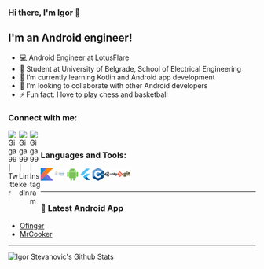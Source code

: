 ﻿### Hi there, I'm Igor 👋

## I'm an Android engineer!
- 💻 Android Engineer at LotusFlare
- 🏫 Student at University of Belgrade, School of Electrical Engineering
- 🌱 I’m currently learning Kotlin and Android app development
- 👯 I’m looking to collaborate with other Android developers
- ⚡ Fun fact: I love to play chess and basketball

### Connect with me:

[<img align="left" alt="Giga99 | Twitter" width="22px" src="https://cdn.jsdelivr.net/npm/simple-icons@v3/icons/twitter.svg" />][twitter]
[<img align="left" alt="Giga99 | LinkedIn" width="22px" src="https://cdn.jsdelivr.net/npm/simple-icons@v3/icons/linkedin.svg" />][linkedin]
[<img align="left" alt="Giga99 | Instagram" width="22px" src="https://cdn.jsdelivr.net/npm/simple-icons@v3/icons/instagram.svg" />][instagram]

<br/>

### Languages and Tools:

<img align="left" alt="Kotlin" width="26px" src="https://raw.githubusercontent.com/github/explore/80688e429a7d4ef2fca1e82350fe8e3517d3494d/topics/kotlin/kotlin.png" />
<img align="left" alt="Java" width="26px" src="https://raw.githubusercontent.com/github/explore/80688e429a7d4ef2fca1e82350fe8e3517d3494d/topics/java/java.png" />
<img align="left" alt="Android" width="26px" src="https://raw.githubusercontent.com/github/explore/80688e429a7d4ef2fca1e82350fe8e3517d3494d/topics/android/android.png" />
<img align="left" alt="Flutter" width="26px" src="https://raw.githubusercontent.com/github/explore/80688e429a7d4ef2fca1e82350fe8e3517d3494d/topics/flutter/flutter.png" />
<img align="left" alt="CPP" width="26px" src="https://raw.githubusercontent.com/github/explore/80688e429a7d4ef2fca1e82350fe8e3517d3494d/topics/cpp/cpp.png" />
<img align="left" alt="Unity" width="26px" src="https://raw.githubusercontent.com/github/explore/80688e429a7d4ef2fca1e82350fe8e3517d3494d/topics/unity/unity.png" />
<img align="left" alt="Git" width="26px" src="https://raw.githubusercontent.com/github/explore/80688e429a7d4ef2fca1e82350fe8e3517d3494d/topics/git/git.png" />

<br />
<br />

---

### 📕 Latest Android App
<!-- APPS-LIST:START -->
- [Ofinger](https://play.google.com/store/apps/details?id=aplikacija.apl.ofinger)
- [MrCooker](https://play.google.com/store/apps/details?id=mr.cooker.mrcooker)
<!-- APPS-LIST:END -->

---

<img align="left" alt="Igor Stevanovic's Github Stats" src="https://github-readme-stats.vercel.app/api?username=Giga99&show_icons=true&hide_border=true"/>

[twitter]: https://twitter.com/igor_s1999
[instagram]: https://www.instagram.com/stevanoviic10/
[linkedin]: https://www.linkedin.com/in/igor-stevanovic-b5a2b3157/
